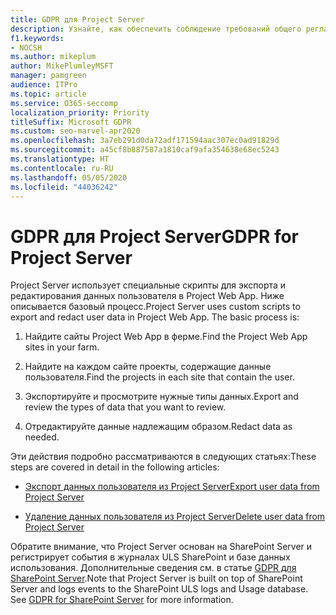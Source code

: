 ```yaml
---
title: GDPR для Project Server
description: Узнайте, как обеспечить соблюдение требований общего регламента по защите данных (GDPR) в локальном развертывании Project Server.
f1.keywords:
- NOCSH
ms.author: mikeplum
author: MikePlumleyMSFT
manager: pamgreen
audience: ITPro
ms.topic: article
ms.service: O365-seccomp
localization_priority: Priority
titleSuffix: Microsoft GDPR
ms.custom: seo-marvel-apr2020
ms.openlocfilehash: 3a7eb291d0da72adf171594aac307ec0ad91829d
ms.sourcegitcommit: a45cf8b887587a1810caf9afa354638e68ec5243
ms.translationtype: HT
ms.contentlocale: ru-RU
ms.lasthandoff: 05/05/2020
ms.locfileid: "44036242"
---
```

# <a name="gdpr-for-project-server"></a><span data-ttu-id="c8e50-103">GDPR для Project Server</span><span class="sxs-lookup"><span data-stu-id="c8e50-103">GDPR for Project Server</span></span>

<span data-ttu-id="c8e50-p101">Project Server использует специальные скрипты для экспорта и редактирования данных пользователя в Project Web App. Ниже описывается базовый процесс.</span><span class="sxs-lookup"><span data-stu-id="c8e50-p101">Project Server uses custom scripts to export and redact user data in Project Web App. The basic process is:</span></span>

1.  <span data-ttu-id="c8e50-106">Найдите сайты Project Web App в ферме.</span><span class="sxs-lookup"><span data-stu-id="c8e50-106">Find the Project Web App sites in your farm.</span></span>

2.  <span data-ttu-id="c8e50-107">Найдите на каждом сайте проекты, содержащие данные пользователя.</span><span class="sxs-lookup"><span data-stu-id="c8e50-107">Find the projects in each site that contain the user.</span></span>

3.  <span data-ttu-id="c8e50-108">Экспортируйте и просмотрите нужные типы данных.</span><span class="sxs-lookup"><span data-stu-id="c8e50-108">Export and review the types of data that you want to review.</span></span>

4.  <span data-ttu-id="c8e50-109">Отредактируйте данные надлежащим образом.</span><span class="sxs-lookup"><span data-stu-id="c8e50-109">Redact data as needed.</span></span>

<span data-ttu-id="c8e50-110">Эти действия подробно рассматриваются в следующих статьях:</span><span class="sxs-lookup"><span data-stu-id="c8e50-110">These steps are covered in detail in the following articles:</span></span>

- [<span data-ttu-id="c8e50-111">Экспорт данных пользователя из Project Server</span><span class="sxs-lookup"><span data-stu-id="c8e50-111">Export user data from Project Server</span></span>](/Project/export-user-data-from-project-server?toc=/Office365/Enterprise/toc.json)

- [<span data-ttu-id="c8e50-112">Удаление данных пользователя из Project Server</span><span class="sxs-lookup"><span data-stu-id="c8e50-112">Delete user data from Project Server</span></span>](/Project/delete-user-data-from-project-server?toc=/Office365/Enterprise/toc.json)


<span data-ttu-id="c8e50-p102">Обратите внимание, что Project Server основан на SharePoint Server и регистрирует события в журналах ULS SharePoint и базе данных использования. Дополнительные сведения см. в статье [GDPR для SharePoint Server](gdpr-for-sharepoint-server.md).</span><span class="sxs-lookup"><span data-stu-id="c8e50-p102">Note that Project Server is built on top of SharePoint Server and logs events to the SharePoint ULS logs and Usage database. See [GDPR for SharePoint Server](gdpr-for-sharepoint-server.md) for more information.</span></span>
